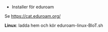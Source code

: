 * Installer för eduroam  

Se https://cat.eduroam.org/

<b>Linux</b>: ladda hem och kör eduroam-linux-BloT.sh  


